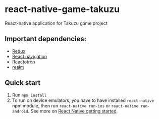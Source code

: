 # react-native-game-takuzu
React-native application for Takuzu game project
## Important dependencies:

- [Redux](http://redux.js.org)
- [React navigation](https://reactnavigation.org)
- [Reactotron](https://github.com/infinitered/reactotron)
- [realm](https://github.com/realm/realm-js)

## Quick start
1. Run `npm install`
2. To run on device emulators, you have to have installed `react-native` npm module, then run `react-native run-ios` or `react-native run-android`. See more on [React Native getting started](https://facebook.github.io/react-native/docs/getting-started.html).
